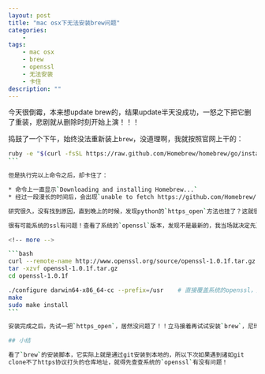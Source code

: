 ```yaml
---
layout: post
title: "mac osx下无法安装brew问题"
categories:
    - 
tags:
    - mac osx
    - brew
    - openssl
    - 无法安装
    - 卡住
description: ""
---
```


今天很倒霉，本来想update brew的，结果update半天没成功，一怒之下把它删了重装，悲剧就从删除时刻开始上演！！！

捣鼓了一个下午，始终没法重新装上`brew`，没道理啊，我就按照官网上干的：

````bash
ruby -e "$(curl -fsSL https://raw.github.com/Homebrew/homebrew/go/install)"
```

但是执行完以上命令之后，却卡住了：

* 命令上一直显示`Downloading and installing Homebrew...`
* 经过一段漫长的时间后，会出现`unable to fetch https://github.com/Homebrew/homebrew.git`

研究很久，没有找到原因，直到晚上的时候，发现python的`https_open`方法也挂了？这就很不寻常了。

很有可能系统的ssl有问题！查看了系统的`openssl`版本，发现不是最新的，我当场就决定先更新一下`openssl`试试。

<!-- more -->

```bash
curl --remote-name http://www.openssl.org/source/openssl-1.0.1f.tar.gz
tar -xzvf openssl-1.0.1f.tar.gz
cd openssl-1.0.1f

./configure darwin64-x86_64-cc --prefix=/usr    # 直接覆盖系统的openssl，所以指定prefix=/usr
make
sudo make install
```

安装完成之后，先试一把`https_open`，居然没问题了！！立马接着再试试安装`brew`，尼玛，终于不卡在`downloading`那了！

## 小结

看了`brew`的安装脚本，它实际上就是通过git安装到本地的，所以下次如果遇到诸如git
clone不了https协议打头的仓库地址，就得先查查系统的`openssl`有没有问题！
